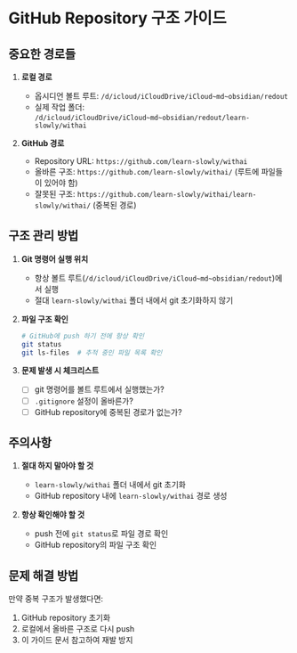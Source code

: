 # GitHub Repository 구조 가이드

## 중요한 경로들

1. **로컬 경로**
   - 옵시디언 볼트 루트: `/d/icloud/iCloudDrive/iCloud~md~obsidian/redout`
   - 실제 작업 폴더: `/d/icloud/iCloudDrive/iCloud~md~obsidian/redout/learn-slowly/withai`

2. **GitHub 경로**
   - Repository URL: `https://github.com/learn-slowly/withai`
   - 올바른 구조: `https://github.com/learn-slowly/withai/` (루트에 파일들이 있어야 함)
   - 잘못된 구조: `https://github.com/learn-slowly/withai/learn-slowly/withai/` (중복된 경로)

## 구조 관리 방법

1. **Git 명령어 실행 위치**
   - 항상 볼트 루트(`/d/icloud/iCloudDrive/iCloud~md~obsidian/redout`)에서 실행
   - 절대 `learn-slowly/withai` 폴더 내에서 git 초기화하지 않기

2. **파일 구조 확인**
   ```bash
   # GitHub에 push 하기 전에 항상 확인
   git status
   git ls-files  # 추적 중인 파일 목록 확인
   ```

3. **문제 발생 시 체크리스트**
   - [ ] git 명령어를 볼트 루트에서 실행했는가?
   - [ ] `.gitignore` 설정이 올바른가?
   - [ ] GitHub repository에 중복된 경로가 없는가?

## 주의사항

1. **절대 하지 말아야 할 것**
   - `learn-slowly/withai` 폴더 내에서 git 초기화
   - GitHub repository 내에 `learn-slowly/withai` 경로 생성

2. **항상 확인해야 할 것**
   - push 전에 `git status`로 파일 경로 확인
   - GitHub repository의 파일 구조 확인

## 문제 해결 방법

만약 중복 구조가 발생했다면:
1. GitHub repository 초기화
2. 로컬에서 올바른 구조로 다시 push
3. 이 가이드 문서 참고하여 재발 방지 